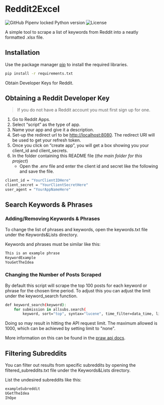 # Reddit2Excel

![GitHub Pipenv locked Python version](https://img.shields.io/github/pipenv/locked/python-version/durhamster/Reddit2Excel?style=flat-square)
![License](https://img.shields.io/github/license/Durhamster/Reddit2Excel?style=for-the-badge)

A simple tool to scrape a list of keywords from Reddit into a neatly formatted .xlsx file.

## Installation

Use the package manager [pip](https://pip.pypa.io/en/stable/) to install the required libraries.

```bash
pip install -r requirements.txt
```

Obtain Developer Keys for Reddit.

## Obtaining a Reddit Developer Key

> If you do not have a Reddit account you must first sign up for one.

1. Go to Reddit Apps.
2. Select “script” as the type of app.
3. Name your app and give it a description.
4. Set-up the redirect url to be <http://localhost:8080>.
   The redirect URI will be used to get your refresh token.
5. Once you click on “create app”, you will get a box showing you your client_id and client_secrets.
6. In the folder containing this README file (_the main folder for this project_)
   - Open the .env file and enter the client id and secret like the following and save the file.

```bash
client_id = "YourClientIDHere"
client_secret = "YourClientSecretHere"
user_agent = "YourAppNameHere"
```

## Search Keywords & Phrases

### Adding/Removing Keywords & Phrases

To change the list of phrases and keywords, open the keywords.txt file under the Keywords&Lists directory.

Keywords and phrases must be similar like this:

```bash
This is an example phrase
KeywordExample
YouGetTheIdea
```

### Changing the Number of Posts Scraped

By default this script will scrape the top 100 posts for each keyword or phrase for the chosen time period.
To adjust this you can adjust the limit under the keyword_search function.

```bash
def keyword_search(keyword):
    for submission in allsubs.search(
        keyword, sort="top", syntax="lucene", time_filter=data_time, limit=100):
```

Doing so may result in hitting the API request limit. The maximum allowed is 1000, which can be achieved by setting limit to "none".

More information on this can be found in the [praw api docs](https://praw.readthedocs.io/en/v7.4.0/getting_started/quick_start.html?highlight=request%20limit).

## Filtering Subreddits

You can filter out results from specific subreddits by opening the filtered_subreddits.txt file under the Keywords&Lists directory.

List the undesired subreddits like this:

```bash
exampleSubreddit
UGetTheIdea
IhOpe
```
